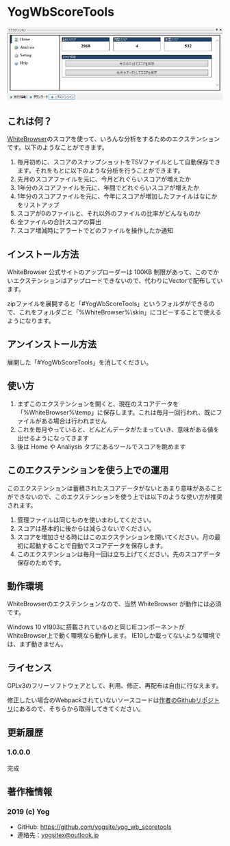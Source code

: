 # YogWbScoreTools

![スクリーンショット](screen_shot.jpg "スクリーンショット")

## これは何？

[WhiteBrowser](https://w.atwiki.jp/whitebrowser/)のスコアを使って、いろんな分析をするためのエクステンションです。以下のようなことができます。

1. 毎月初めに、スコアのスナップショットをTSVファイルとして自動保存できます。それをもとに以下のような分析を行うことができます。
2. 先月のスコアファイルを元に、今月どれぐらいスコアが増えたか
3. 1年分のスコアファイルを元に、年間でどれぐらいスコアが増えたか
4. 1年分のスコアファイルを元に、今年にスコアが増加したファイルはなにかをリストアップ
5. スコアが0のファイルと、それ以外のファイルの比率がどんなものか
6. 全ファイルの合計スコアの算出
7. スコア増減時にアラートでどのファイルを操作したか通知

## インストール方法

WhiteBrowser 公式サイトのアップローダーは 100KB 制限があって、このでかいエクステンションはアップロードできないので、代わりにVectorで配布しています。

zipファイルを展開すると「#YogWbScoreTools」というフォルダができるので、これをフォルダごと「%WhiteBrowser%\skin」にコピーすることで使えるようになります。

## アンインストール方法

展開した「#YogWbScoreTools」を消してください。

## 使い方

1. まずこのエクステンションを開くと、現在のスコアデータを「%WhiteBrowser%\temp」に保存します。これは毎月一回行われ、既にファイルがある場合は行われません
2. これを毎月やっていると、どんどんデータがたまっていき、意味がある値を出せるようになってきます
3. 後は Home や Analiysis タブにあるツールでスコアを眺めます

## このエクステンションを使う上での運用

このエクステンションは蓄積されたスコアデータがないとあまり意味があることができないので、このエクステンションを使う上では以下のような使い方が推奨されます。

1. 管理ファイルは同じものを使いまわしてください。
2. スコアは基本的に後からは減らさないでください。
3. スコアを増加させる時にはこのエクステンションを開いてください。月の最初に起動することで自動でスコアデータを保存します。
4. このエクステンションは毎月一回は立ち上げてください。先のスコアデータ保存のためです。

## 動作環境

WhiteBrowserのエクステンションなので、当然 WhiteBrowser が動作には必須です。

Windows 10 v1903に搭載されているのと同じIEコンポーネントがWhiteBrowser上で動く環境なら動作します。
IE10しか載ってないような環境では、まず動きません。

## ライセンス

GPLv3のフリーソフトウェアとして、利用、修正、再配布は自由に行なえます。

修正したい場合のWebpackされていないソースコードは[作者のGithubリポジトリ](https://github.com/yogsite/yog_wb_scoretools)にあるので、そちらから取得してきてください。

## 更新履歴

### 1.0.0.0

完成

## 著作権情報

### 2019 (c) Yog

- GitHub: https://github.com/yogsite/yog_wb_scoretools
- 連絡先：yogsitex@outlook.jp
